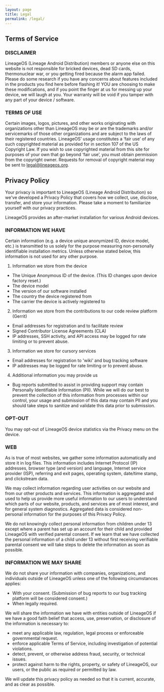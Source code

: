 ```yaml
---
layout: page
title: Legal
permalink: /legal/
---
```


## Terms of Service

### DISCLAIMER
LineageOS (Lineage Android Distribution) members or anyone else on this website is not responsible for bricked devices, dead SD cards, thermonuclear war, or you getting fired because the alarm app failed. Please do some research if you have any concerns about features included in the products you find here before flashing it! YOU are choosing to make these modifications, and if you point the finger at us for messing up your device, we will laugh at you. Your warranty will be void if you tamper with any part of your device / software.

### TERMS OF USE
Certain images, logos, pictures, and other works originating with organizations other than LineageOS may be or are the trademarks and/or servicemarks of those other organizations and are subject to the laws of their registered countries. LineageOS’ usage constitutes a ‘fair use’ of any such copyrighted material as provided for in section 107 of the US Copyright Law. If you wish to use copyrighted material from this site for purposes of your own that go beyond ‘fair use’, you must obtain permission from the copyright owner. Requests for removal of copyright material may be sent to legal@lineageos.org.

## Privacy Policy
Your privacy is important to LineageOS (Lineage Android Distribution) so we've developed a Privacy Policy that covers how we collect, use, disclose, transfer, and store your information. Please take a moment to familiarize yourself with our privacy practices.

LineageOS provides an after-market installation for various Android devices.

### INFORMATION WE HAVE
Certain information (e.g. a device unique anonymized ID, device model, etc.) is transmitted to us solely for the purpose measuring non-personally identifiable installation metrics. Unless otherwise stated below, this information is not used for any other purpose.

1. Information we store from the device
 - The Unique Anonymous ID of the device. (This ID changes upon device factory reset.)
 - The device model
 - The version of our software installed
 - The country the device registered from
 - The carrier the device is actively registered to

2. Information we store from the contributions to our code review platform (Gerrit)
 - Email addresses for registration and to facilitate review
 - Signed Contributor License Agreements (CLA)
 - IP addresses, SSH activity, and API access may be logged for rate limiting or to prevent abuse.

3. Information we store for cursory services
 - Email addresses for registration to 'wiki' and bug tracking software
 - IP addresses may be logged for rate limiting or to prevent abuse.

4. Additional information you may provide us
 - Bug reports submitted to assist in providing support may contain Personally Identifiable Information (PII). While we will do our best to prevent the collection of this information from processes within our control, your usage and submission of this data may contain PII and you should take steps to sanitize and validate this data prior to submission.

### OPT-OUT
You may opt-out of LineageOS device statistics via the Privacy menu on the device.

### WEB
As is true of most websites, we gather some information automatically and store it in log files. This information includes Internet Protocol (IP) addresses, browser type (and version) and language, Internet service provider (ISP), referring and exit pages, operating system, date/time stamp, and clickstream data.

We may collect information regarding user activities on our website and from our other products and services. This information is aggregated and used to help us provide more useful information to our users to understand which parts of our website, products, and services are of most interest, and for general system diagnostics. Aggregated data is considered non-personal information for the purposes of this Privacy Policy.

We do not knowingly collect personal information from children under 13 except where a parent has set up an account for their child and provided LineageOS with verified parental consent. If we learn that we have collected the personal information of a child under 13 without first receiving verifiable parental consent we will take steps to delete the information as soon as possible.

### INFORMATION WE MAY SHARE
We do not share your information with companies, organizations, and individuals outside of LineageOS unless one of the following circumstances applies:

- With your consent. (Submission of bug reports to our bug tracking platform will be considered consent.)
- When legally required.

We will share the information we have with entities outside of LineageOS if we have a good faith belief that access, use, preservation, or disclosure of the information is necessary to:

 - meet any applicable law, regulation, legal process or enforceable governmental request.
 - enforce applicable Terms of Service, including investigation of potential violations.
 - detect, prevent, or otherwise address fraud, security, or technical issues.
 - protect against harm to the rights, property, or safety of LineageOS, our users, or the public as required or permitted by law.

We will update this privacy policy as needed so that it is current, accurate, and as clear as possible.
